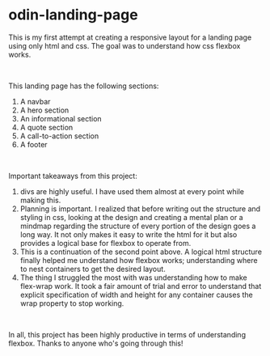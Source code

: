# odin-landing-page

This is my first attempt at creating a responsive layout for a landing page using only html and css.
The goal was to understand how css flexbox works.

<br>

This landing page has the following sections:
1. A navbar
2. A hero section
3. An informational section
4. A quote section
5. A call-to-action section
6. A footer

<br>

Important takeaways from this project:
1. divs are highly useful. I have used them almost at every point while making this.
2. Planning is important. I realized that before writing out the structure and styling in css, looking at the design and creating a mental plan 
or a mindmap regarding the structure of every portion of the design goes a long way. It not only makes it easy to write the html for it but also
provides a logical base for flexbox to operate from. 
3. This is a continuation of the second point above. A logical html structure finally helped me understand how flexbox works; understanding where to
nest containers to get the desired layout.
4. The thing I struggled the most with was understanding how to make flex-wrap work. It took a fair amount of trial and error to understand that
explicit specification of width and height for any container causes the wrap property to stop working.

<br>

In all, this project has been highly productive in terms of understanding flexbox.
Thanks to anyone who's going through this!